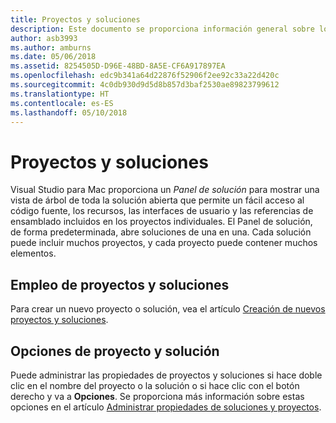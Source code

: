 ```yaml
---
title: Proyectos y soluciones
description: Este documento se proporciona información general sobre los proyectos y las soluciones de Visual Studio para Mac.
author: asb3993
ms.author: amburns
ms.date: 05/06/2018
ms.assetid: 8254505D-D96E-48BD-8A5E-CF6A917897EA
ms.openlocfilehash: edc9b341a64d22876f52906f2ee92c33a22d420c
ms.sourcegitcommit: 4c0db930d9d5d8b857d3baf2530ae89823799612
ms.translationtype: HT
ms.contentlocale: es-ES
ms.lasthandoff: 05/10/2018
---
```

# <a name="projects-and-solutions"></a>Proyectos y soluciones

Visual Studio para Mac proporciona un _Panel de solución_ para mostrar una vista de árbol de toda la solución abierta que permite un fácil acceso al código fuente, los recursos, las interfaces de usuario y las referencias de ensamblado incluidos en los proyectos individuales. El Panel de solución, de forma predeterminada, abre soluciones de una en una. Cada solución puede incluir muchos proyectos, y cada proyecto puede contener muchos elementos.

## <a name="using-projects-and-solutions"></a>Empleo de proyectos y soluciones

Para crear un nuevo proyecto o solución, vea el artículo [Creación de nuevos proyectos y soluciones](~/create-new-projects.md).

## <a name="project-and-solution-options"></a>Opciones de proyecto y solución

Puede administrar las propiedades de proyectos y soluciones si hace doble clic en el nombre del proyecto o la solución o si hace clic con el botón derecho y va a **Opciones**. Se proporciona más información sobre estas opciones en el artículo [Administrar propiedades de soluciones y proyectos](~/managing-solutions-and-project-properties.md).